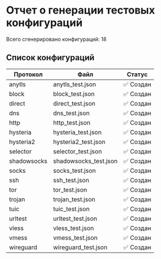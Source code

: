 # Отчет о генерации тестовых конфигураций

Всего сгенерировано конфигураций: 18

## Список конфигураций

| Протокол | Файл | Статус |
|----------|------|--------|
| anytls | anytls_test.json | ✅ Создан |
| block | block_test.json | ✅ Создан |
| direct | direct_test.json | ✅ Создан |
| dns | dns_test.json | ✅ Создан |
| http | http_test.json | ✅ Создан |
| hysteria | hysteria_test.json | ✅ Создан |
| hysteria2 | hysteria2_test.json | ✅ Создан |
| selector | selector_test.json | ✅ Создан |
| shadowsocks | shadowsocks_test.json | ✅ Создан |
| socks | socks_test.json | ✅ Создан |
| ssh | ssh_test.json | ✅ Создан |
| tor | tor_test.json | ✅ Создан |
| trojan | trojan_test.json | ✅ Создан |
| tuic | tuic_test.json | ✅ Создан |
| urltest | urltest_test.json | ✅ Создан |
| vless | vless_test.json | ✅ Создан |
| vmess | vmess_test.json | ✅ Создан |
| wireguard | wireguard_test.json | ✅ Создан |